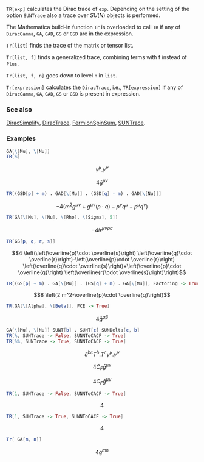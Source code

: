 `TR[exp]` calculates the Dirac trace of `exp`. Depending on the setting of the option `SUNTrace` also a trace over $SU(N)$ objects is performed.

The Mathematica build-in function `Tr` is overloaded to call `TR` if any of `DiracGamma`, `GA`, `GAD`, `GS` or `GSD` are in the expression.

`Tr[list]` finds the trace of the matrix or tensor list.

`Tr[list, f]` finds a generalized trace, combining terms with f instead of `Plus`.

`Tr[list, f, n]` goes down to level `n` in `list`.

`Tr[expression]` calculates the `DiracTrace`, i.e., `TR[expression]` if any of `DiracGamma`, `GA`, `GAD`, `GS` or `GSD` is present in expression.

### See also

[DiracSimplify](DiracSimplify), [DiracTrace](DiracTrace), [FermionSpinSum](FermionSpinSum), [SUNTrace](SUNTrace).

### Examples

```mathematica
GA[\[Mu], \[Nu]]
TR[%]
```

$$\bar{\gamma }^{\mu }.\bar{\gamma }^{\nu }$$

$$4 \bar{g}^{\mu \nu }$$

```mathematica
TR[(GSD[p] + m) . GAD[\[Mu]] . (GSD[q] - m) . GAD[\[Nu]]]
```

$$-4 \left(m^2 g^{\mu \nu }+g^{\mu \nu } (p\cdot q)-p^{\nu } q^{\mu }-p^{\mu } q^{\nu }\right)$$

```mathematica
TR[GA[\[Mu], \[Nu], \[Rho], \[Sigma], 5]]
```

$$-4 i \bar{\epsilon }^{\mu \nu \rho \sigma }$$

```mathematica
TR[GS[p, q, r, s]]
```

$$4 \left(\left(\overline{p}\cdot \overline{s}\right) \left(\overline{q}\cdot \overline{r}\right)-\left(\overline{p}\cdot \overline{r}\right) \left(\overline{q}\cdot \overline{s}\right)+\left(\overline{p}\cdot \overline{q}\right) \left(\overline{r}\cdot \overline{s}\right)\right)$$

```mathematica
TR[(GS[p] + m) . GA[\[Mu]] . (GS[q] + m) . GA[\[Mu]], Factoring -> True]
```

$$8 \left(2 m^2-\overline{p}\cdot \overline{q}\right)$$

```mathematica
TR[GA[\[Alpha], \[Beta]], FCE -> True]
```

$$4 \bar{g}^{\alpha \beta }$$

```mathematica
GA[\[Mu], \[Nu]] SUNT[b] . SUNT[c] SUNDelta[c, b]
TR[%, SUNTrace -> False, SUNNToCACF -> True]
TR[%%, SUNTrace -> True, SUNNToCACF -> True]
```

$$\delta ^{bc} T^b.T^c \bar{\gamma }^{\mu }.\bar{\gamma }^{\nu }$$

$$4 C_F \bar{g}^{\mu \nu }$$

$$4 C_F \bar{g}^{\mu \nu }$$

```mathematica
TR[1, SUNTrace -> False, SUNNToCACF -> True]
```

$$4$$

```mathematica
TR[1, SUNTrace -> True, SUNNToCACF -> True]
```

$$4$$

```mathematica
Tr[ GA[m, n]]
```

$$4 \bar{g}^{mn}$$